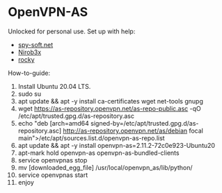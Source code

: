 # OpenVPN-AS
 Unlocked for personal use.
 Set up with help:
 - [spy-soft.net](https://spy-soft.net/openvpn-access-server-limitations/)
 - [Nirob3x](https://github.com/Nirob3x/OpenVPN-As-Unlimited)
 - [rocky](https://github.com/rocky/python-decompile3)

 How-to-guide:

 1. Install Ubuntu 20.04 LTS.
 2. sudo su
 3. apt update && apt -y install ca-certificates wget net-tools gnupg
 4. wget https://as-repository.openvpn.net/as-repo-public.asc -qO /etc/apt/trusted.gpg.d/as-repository.asc
 5. echo "deb [arch=amd64 signed-by=/etc/apt/trusted.gpg.d/as-repository.asc] http://as-repository.openvpn.net/as/debian focal main">/etc/apt/sources.list.d/openvpn-as-repo.list
 6. apt update && apt -y install openvpn-as=2.11.2-72c0e923-Ubuntu20
 7. apt-mark hold openvpn-as openvpn-as-bundled-clients
 8. service openvpnas stop
 9. mv [downloaded_egg_file] /usr/local/openvpn_as/lib/python/
 10. service openvpnas start
 11. enjoy
